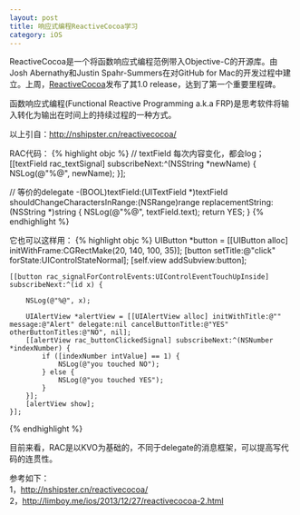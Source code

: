```yaml
---
layout: post
title: 响应式编程ReactiveCocoa学习
category: iOS
---
```


ReactiveCocoa是一个将函数响应式编程范例带入Objective-C的开源库。由Josh Abernathy和Justin Spahr-Summers在对GitHub for Mac的开发过程中建立。上周，[ReactiveCocoa](https://github.com/ReactiveCocoa/ReactiveCocoa)发布了其1.0 release，达到了第一个重要里程碑。

函数响应式编程(Functional Reactive Programming a.k.a FRP)是思考软件将输入转化为输出在时间上的持续过程的一种方式。

以上引自：http://nshipster.cn/reactivecocoa/

RAC代码：
{% highlight objc %}
// textField 每次内容变化，都会log；
[[textField rac_textSignal] subscribeNext:^(NSString *newName) {
    NSLog(@"%@", newName);
}];

// 等价的delegate
-(BOOL)textField:(UITextField *)textField shouldChangeCharactersInRange:(NSRange)range replacementString:(NSString *)string
{
    NSLog(@"%@", textField.text);
    return YES;
}
{% endhighlight %}

它也可以这样用：
{% highlight objc %}
UIButton *button = [[UIButton alloc] initWithFrame:CGRectMake(20, 140, 100, 35)];
    [button setTitle:@"click" forState:UIControlStateNormal];
    [self.view addSubview:button];
    
    [[button rac_signalForControlEvents:UIControlEventTouchUpInside] subscribeNext:^(id x) {
       
        NSLog(@"%@", x);
        
        UIAlertView *alertView = [[UIAlertView alloc] initWithTitle:@"" message:@"Alert" delegate:nil cancelButtonTitle:@"YES" otherButtonTitles:@"NO", nil];
        [[alertView rac_buttonClickedSignal] subscribeNext:^(NSNumber *indexNumber) {
            if ([indexNumber intValue] == 1) {
                NSLog(@"you touched NO");
            } else {
                NSLog(@"you touched YES");
            }
        }];
        [alertView show];
    }];
{% endhighlight %}

目前来看，RAC是以KVO为基础的，不同于delegate的消息框架，可以提高写代码的连贯性。

参考如下：  
1，http://nshipster.cn/reactivecocoa/  
2，http://limboy.me/ios/2013/12/27/reactivecocoa-2.html
